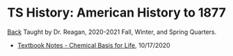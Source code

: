 
# TS History: American History to 1877
[Back](https://andre-ye.github.io)
Taught by Dr. Reagan, 2020-2021 Fall, Winter, and Spring Quarters.
- [Textbook Notes - Chemical Basis for Life](https://andre-ye.github.io/chemical-basis-for-life-notes), 10/17/2020
